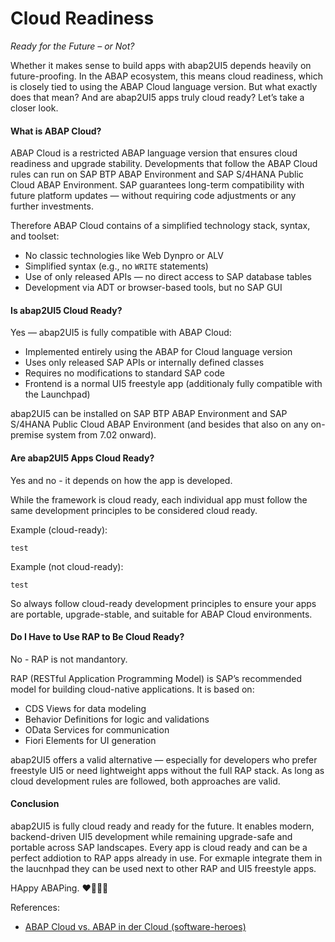 # Cloud Readiness

_Ready for the Future – or Not?_

Whether it makes sense to build apps with abap2UI5 depends heavily on future-proofing. In the ABAP ecosystem, this means cloud readiness, which is closely tied to using the ABAP Cloud language version. But what exactly does that mean? And are abap2UI5 apps truly cloud ready? Let’s take a closer look.

#### What is ABAP Cloud?

ABAP Cloud is a restricted ABAP language version that ensures cloud readiness and upgrade stability. Developments that follow the ABAP Cloud rules can run on SAP BTP ABAP Environment and SAP S/4HANA Public Cloud ABAP Environment. SAP guarantees long-term compatibility with future platform updates — without requiring code adjustments or any further investments.

Therefore ABAP Cloud contains of a simplified technology stack, syntax, and toolset:

- No classic technologies like Web Dynpro or ALV
- Simplified syntax (e.g., no `WRITE` statements)
- Use of only released APIs — no direct access to SAP database tables
- Development via ADT or browser-based tools, but no SAP GUI

#### Is abap2UI5 Cloud Ready?

Yes — abap2UI5 is fully compatible with ABAP Cloud:

- Implemented entirely using the ABAP for Cloud language version
- Uses only released SAP APIs or internally defined classes
- Requires no modifications to standard SAP code
- Frontend is a normal UI5 freestyle app  (additionaly fully compatible with the Launchpad)

abap2UI5 can be installed on SAP BTP ABAP Environment and SAP S/4HANA Public Cloud ABAP Environment (and besides that also on any on-premise system from 7.02 onward).

#### Are abap2UI5 Apps Cloud Ready?

Yes and no - it depends on how the app is developed.

While the framework is cloud ready, each individual app must follow the same development principles to be considered cloud ready.

Example (cloud-ready):

```abap
test
```

Example (not cloud-ready):
```abap
test
```

So always follow cloud-ready development principles to ensure your apps are portable, upgrade-stable, and suitable for ABAP Cloud environments.

#### Do I Have to Use RAP to Be Cloud Ready?

No - RAP is not mandantory.

RAP (RESTful Application Programming Model) is SAP’s recommended model for building cloud-native applications. It is based on:
- CDS Views for data modeling
- Behavior Definitions for logic and validations
- OData Services for communication
- Fiori Elements for UI generation

abap2UI5 offers a valid alternative — especially for developers who prefer freestyle UI5 or need lightweight apps without the full RAP stack. As long as cloud development rules are followed, both approaches are valid.

#### Conclusion

abap2UI5 is fully cloud ready and ready for the future. It enables modern, backend-driven UI5 development while remaining upgrade-safe and portable across SAP landscapes. Every app is cloud ready and can be a perfect addiotion to RAP apps already in use. For exmaple integrate them in the laucnhpad they can be used next to other RAP and UI5 freestyle apps.

HAppy ABAPing. ❤️🦖🦕🦣


References:
* [ABAP Cloud vs. ABAP in der Cloud (software-heroes)](https://software-heroes.com/blog/abap-cloud-vs-abap-in-der-cloud)
